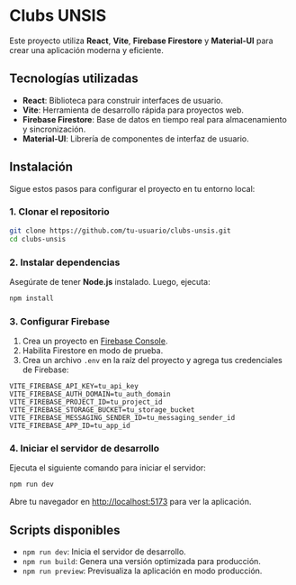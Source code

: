 # Clubs UNSIS

Este proyecto utiliza **React**, **Vite**, **Firebase Firestore** y **Material-UI** para crear una aplicación moderna y eficiente.

## Tecnologías utilizadas

- **React**: Biblioteca para construir interfaces de usuario.
- **Vite**: Herramienta de desarrollo rápida para proyectos web.
- **Firebase Firestore**: Base de datos en tiempo real para almacenamiento y sincronización.
- **Material-UI**: Librería de componentes de interfaz de usuario.

## Instalación

Sigue estos pasos para configurar el proyecto en tu entorno local:

### 1. Clonar el repositorio

```bash
git clone https://github.com/tu-usuario/clubs-unsis.git
cd clubs-unsis
```

### 2. Instalar dependencias

Asegúrate de tener **Node.js** instalado. Luego, ejecuta:

```bash
npm install
```

### 3. Configurar Firebase

1. Crea un proyecto en [Firebase Console](https://console.firebase.google.com/).
2. Habilita Firestore en modo de prueba.
3. Crea un archivo `.env` en la raíz del proyecto y agrega tus credenciales de Firebase:

```env
VITE_FIREBASE_API_KEY=tu_api_key
VITE_FIREBASE_AUTH_DOMAIN=tu_auth_domain
VITE_FIREBASE_PROJECT_ID=tu_project_id
VITE_FIREBASE_STORAGE_BUCKET=tu_storage_bucket
VITE_FIREBASE_MESSAGING_SENDER_ID=tu_messaging_sender_id
VITE_FIREBASE_APP_ID=tu_app_id
```

### 4. Iniciar el servidor de desarrollo

Ejecuta el siguiente comando para iniciar el servidor:

```bash
npm run dev
```

Abre tu navegador en [http://localhost:5173](http://localhost:5173) para ver la aplicación.

## Scripts disponibles

- `npm run dev`: Inicia el servidor de desarrollo.
- `npm run build`: Genera una versión optimizada para producción.
- `npm run preview`: Previsualiza la aplicación en modo producción.
